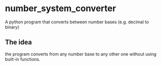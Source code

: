 # number_system_converter
A python program that converts between number bases (e.g. decimal to binary)

## The idea
the program converts from any number base to any other one without using built-in functions.
